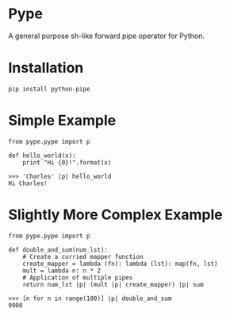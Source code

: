 # Pype

A general purpose sh-like forward pipe operator for Python.

# Installation
`pip install python-pipe`

# Simple Example
```
from pype.pype import p

def hello_world(x):
    print "Hi {0}!".format(x)

>>> 'Charles' |p| hello_world
Hi Charles!
```
# Slightly More Complex Example
```
from pype.pype import p

def double_and_sum(num_lst):
    # Create a curried mapper function
    create_mapper = lambda (fn): lambda (lst): map(fn, lst)
    mult = lambda n: n * 2
    # Application of multiple pipes
    return num_lst |p| (mult |p| create_mapper) |p| sum

>>> [n for n in range(100)] |p| double_and_sum
9900
```
